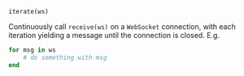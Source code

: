 ```
iterate(ws)
```

Continuously call `receive(ws)` on a `WebSocket` connection, with each iteration yielding a message until the connection is closed. E.g.

```julia
for msg in ws
    # do something with msg
end
```
